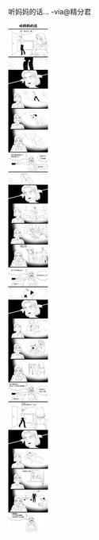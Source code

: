 听妈妈的话... -via@精分君

![1bedcb334f6742d8b75e69abf0e5ea64.jpg](https://raw.githubusercontent.com/wxlzmt/cdn1/master/ext/qw/groups/30087/1bedcb334f6742d8b75e69abf0e5ea64.jpg)
